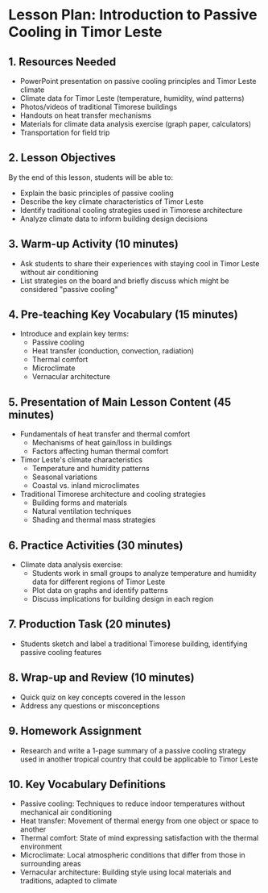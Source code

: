 # Lesson Plan: Introduction to Passive Cooling in Timor Leste

## 1. Resources Needed

- PowerPoint presentation on passive cooling principles and Timor Leste climate
- Climate data for Timor Leste (temperature, humidity, wind patterns)
- Photos/videos of traditional Timorese buildings
- Handouts on heat transfer mechanisms
- Materials for climate data analysis exercise (graph paper, calculators)
- Transportation for field trip

## 2. Lesson Objectives

By the end of this lesson, students will be able to:
- Explain the basic principles of passive cooling
- Describe the key climate characteristics of Timor Leste
- Identify traditional cooling strategies used in Timorese architecture
- Analyze climate data to inform building design decisions

## 3. Warm-up Activity (10 minutes)

- Ask students to share their experiences with staying cool in Timor Leste without air conditioning
- List strategies on the board and briefly discuss which might be considered "passive cooling"

## 4. Pre-teaching Key Vocabulary (15 minutes)

- Introduce and explain key terms:
  - Passive cooling
  - Heat transfer (conduction, convection, radiation)
  - Thermal comfort
  - Microclimate
  - Vernacular architecture

## 5. Presentation of Main Lesson Content (45 minutes)

- Fundamentals of heat transfer and thermal comfort
  - Mechanisms of heat gain/loss in buildings
  - Factors affecting human thermal comfort
- Timor Leste's climate characteristics
  - Temperature and humidity patterns
  - Seasonal variations
  - Coastal vs. inland microclimates
- Traditional Timorese architecture and cooling strategies
  - Building forms and materials
  - Natural ventilation techniques
  - Shading and thermal mass strategies

## 6. Practice Activities (30 minutes)

- Climate data analysis exercise:
  - Students work in small groups to analyze temperature and humidity data for different regions of Timor Leste
  - Plot data on graphs and identify patterns
  - Discuss implications for building design in each region

## 7. Production Task (20 minutes)

- Students sketch and label a traditional Timorese building, identifying passive cooling features

## 8. Wrap-up and Review (10 minutes)

- Quick quiz on key concepts covered in the lesson
- Address any questions or misconceptions

## 9. Homework Assignment

- Research and write a 1-page summary of a passive cooling strategy used in another tropical country that could be applicable to Timor Leste

## 10. Key Vocabulary Definitions

- Passive cooling: Techniques to reduce indoor temperatures without mechanical air conditioning
- Heat transfer: Movement of thermal energy from one object or space to another
- Thermal comfort: State of mind expressing satisfaction with the thermal environment
- Microclimate: Local atmospheric conditions that differ from those in surrounding areas
- Vernacular architecture: Building style using local materials and traditions, adapted to climate